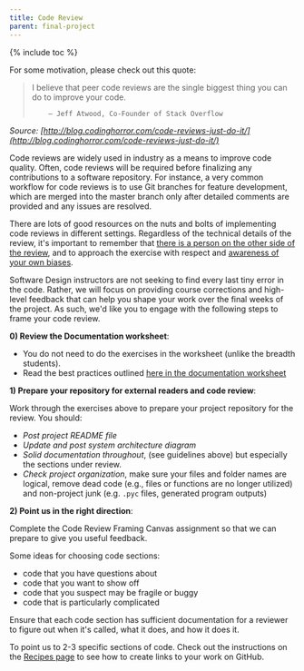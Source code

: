 ```yaml
---
title: Code Review
parent: final-project
---
```


{% include toc %}

For some motivation, please check out this quote:

> I believe that peer code reviews are the single biggest thing you can do to improve your code.
>
>         – Jeff Atwood, Co-Founder of Stack Overflow

_Source: [http://blog.codinghorror.com/code-reviews-just-do-it/](http://blog.codinghorror.com/code-reviews-just-do-it/)_

Code reviews are widely used in industry as a means to improve code quality.  Often, code reviews will be required before finalizing any contributions to a software repository.  For instance, a very common workflow for code reviews is to use Git branches for feature development, which are merged into the master branch only after detailed comments are provided and any issues are resolved.

There are lots of good resources on the nuts and bolts of implementing code reviews in different settings.
Regardless of the technical details of the review, it's important to remember that
[there is a person on the other side of the review](https://mtlynch.io/human-code-reviews-1/), and to approach the exercise with respect and [awareness of your own biases](https://blog.mozilla.org/blog/2018/03/08/gender-bias-code-reviews/).

Software Design instructors are not seeking to find every last tiny error in the code. Rather, we will focus on providing course corrections and high-level feedback that can help you shape your work over the final weeks of the project. As such, we'd like you to engage with the following steps to frame your code review.


**0) Review the Documentation worksheet**:
 - You do not need to do the exercises in the worksheet (unlike the breadth students).
 - Read the best practices outlined [here in the documentation worksheet](https://github.com/sd2020spring/ReadingJournal/blob/master/documentation_worksheet.ipynb)


**1) Prepare your repository for external readers and code review**:

Work through the exercises above to prepare your project repository for the review. You should:
 - *Post project README file*
 - *Update and post system architecture diagram*
 - *Solid documentation throughout*, (see guidelines above) but especially the sections under review.
 - *Check project organization*, make sure your files and folder names are logical, remove dead code (e.g., files or functions are no longer utilized) and non-project junk (e.g. ```.pyc``` files, generated program outputs)


**2) Point us in the right direction**:

Complete the Code Review Framing Canvas assignment so that we can prepare to give you useful feedback.

Some ideas for choosing code sections:
 - code that you have questions about
 - code that you want to show off
 - code that you suspect may be fragile or buggy
 - code that is particularly complicated

Ensure that each code section has sufficient documentation for a reviewer to figure out when it's called, what it does, and how it does it.

To point us to 2-3 specific sections of code. Check out the instructions on the [Recipes page](/resources/recipes/#link-to-a-section-of-code-in-github) to see how to create links to your work on GitHub.
